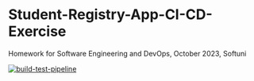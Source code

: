 # Student-Registry-App-CI-CD-Exercise

Homework for Software Engineering and DevOps, October 2023, Softuni

[![build-test-pipeline](https://github.com/dtuleva/Student-Registry-App-CI-CD-Exercise/actions/workflows/build-test-ci.yml/badge.svg)](https://github.com/dtuleva/Student-Registry-App-CI-CD-Exercise/actions/workflows/build-test-ci.yml)

